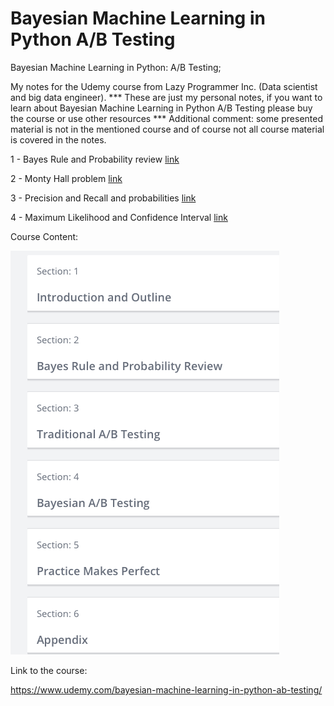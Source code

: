 # Bayesian Machine Learning in Python A/B Testing

Bayesian Machine Learning in Python: A/B Testing; 

My notes for the Udemy course from Lazy Programmer Inc. (Data scientist and big data engineer). 
*** These are just my personal notes, if you want to learn about Bayesian Machine Learning in Python A/B Testing 
please buy the course or use other resources ***
Additional comment: some presented material is not in the mentioned course and of course not all 
course material is covered in the notes.

1 - Bayes Rule and Probability review  [link](https://github.com/tpalczew/Bayesian-Machine-Learning-in-Python-A-B-Testing/blob/master/1%20-%20Bayes_Rule_and_Probability_review.ipynb)

2 - Monty Hall problem [link](https://github.com/tpalczew/Bayesian-Machine-Learning-in-Python-A-B-Testing/blob/master/2%20-%20Monty_Hall.ipynb)

3 - Precision and Recall and probabilities [link](https://github.com/tpalczew/Bayesian-Machine-Learning-in-Python-A-B-Testing/blob/master/3%20-%20Precision%20and%20Recall.ipynb)

4 - Maximum Likelihood and Confidence Interval [link](https://github.com/tpalczew/Bayesian-Machine-Learning-in-Python-A-B-Testing/blob/master/4-Maximum_Likelihood_Confidence_Intervals%20.ipynb)


Course Content:

![Course Content](course_content.png)


Link to the course:

https://www.udemy.com/bayesian-machine-learning-in-python-ab-testing/

